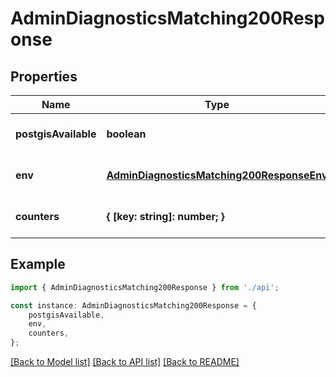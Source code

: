 # AdminDiagnosticsMatching200Response


## Properties

Name | Type | Description | Notes
------------ | ------------- | ------------- | -------------
**postgisAvailable** | **boolean** |  | [optional] [default to undefined]
**env** | [**AdminDiagnosticsMatching200ResponseEnv**](AdminDiagnosticsMatching200ResponseEnv.md) |  | [optional] [default to undefined]
**counters** | **{ [key: string]: number; }** |  | [optional] [default to undefined]

## Example

```typescript
import { AdminDiagnosticsMatching200Response } from './api';

const instance: AdminDiagnosticsMatching200Response = {
    postgisAvailable,
    env,
    counters,
};
```

[[Back to Model list]](../README.md#documentation-for-models) [[Back to API list]](../README.md#documentation-for-api-endpoints) [[Back to README]](../README.md)
